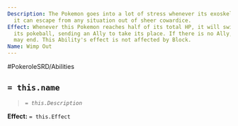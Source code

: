 ```yaml
---
Description: The Pokemon goes into a lot of stress whenever its exoskeleton is weakened,
  it can escape from any situation out of sheer cowardice.
Effect: Whenever this Pokemon reaches half of its total HP, it will switch out to
  its pokeball, sending an Ally to take its place. If there is no Ally, the battle
  may end. This Ability's effect is not affected by Block.
Name: Wimp Out
---
```


#PokeroleSRD/Abilities

## `= this.name`

> *`= this.Description`*

**Effect:** `= this.Effect`

